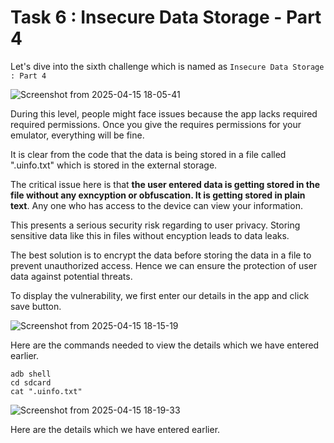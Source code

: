 # Task 6 : Insecure Data Storage - Part 4 

Let's dive into the sixth challenge which is named as `Insecure Data Storage : Part 4`

![Screenshot from 2025-04-15 18-05-41](https://github.com/user-attachments/assets/648bb133-bd24-4e51-b35b-f587c2f8aab3)

During this level, people might face issues because the app lacks required required permissions. Once you give the requires permissions for your emulator, everything will be fine.

It is clear from the code that the data is being stored in a file called ".uinfo.txt" which is stored in the external storage.

The critical issue here is that **the user entered data is getting stored in the file without any exncyption or obfuscation. It is getting stored in plain text**. Any one who has access to the device can view your information.

This presents a serious security risk regarding to user privacy. Storing sensitive data like this in files without encyption leads to data leaks.

The best solution is to encrypt the data before storing the data in a file to prevent unauthorized access. Hence we can ensure the protection of user data against potential threats.

To display the vulnerability, we first enter our details in the app and click save button.

![Screenshot from 2025-04-15 18-15-19](https://github.com/user-attachments/assets/2d3edc0c-a76e-4efd-bbfa-5bc19b4b4c38)

Here are the commands needed to view the details which we have entered earlier.


```
adb shell
cd sdcard
cat ".uinfo.txt"
```
![Screenshot from 2025-04-15 18-19-33](https://github.com/user-attachments/assets/e752f968-dbd0-44f0-ab91-bf1b63491637)

Here are the details which we have entered earlier.

